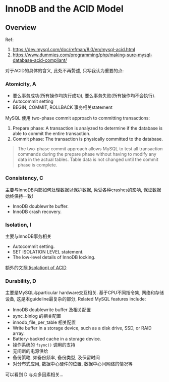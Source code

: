 # InnoDB and the ACID Model

## Overview

Ref:

1. https://dev.mysql.com/doc/refman/8.0/en/mysql-acid.html
2. https://www.dummies.com/programming/php/making-sure-mysql-database-acid-compliant/

对于ACID的具体的含义, 此处不再赘述, 只写我认为重要的点:

### Atomicity, A

- 要么事务成功(所有操作均执行成功), 要么事务失败(所有操作均不会执行).
- Autocommit setting
- BEGIN, COMMIT, ROLLBACK 事务相关statement

MySQL 使用 two-phase commit approach to committing transactions:

1. Prepare phase: A transaction is analyzed to determine if the database is able to commit the entire transaction.
2. Commit phase: The transaction is physically committed to the database.

> The two-phase commit approach allows MySQL to test all transaction commands during the prepare phase without having to modify any data in the actual tables. 
> Table data is not changed until the commit phase is complete.

### Consistency, C

主要与InnoDB内部如何处理数据以保护数据, 免受各种crashes的影响, 保证数据始终保持一致!

- InnoDB doublewrite buffer.
- InnoDB crash recovery.

### Isolation, I

主要与InnoDB事务相关

- Autocommit setting.
- SET ISOLATION LEVEL statement.
- The low-level details of InnoDB locking.

额外的文章[I(isolation) of ACID](isolation_level.md)

### Durability, D

主要是MySQL与particular hardware交互相关. 基于CPU不同指令集, 网络和存储设备, 这是本guideline最复杂的部分, Related MySQL features include:

- InnoDB doublewrite buffer 及相关配置
- sync_binlog 的相关配置
- innodb_file_per_table 相关配置
- Write buffer in a storage device, such as a disk drive, SSD, or RAID array.
- Battery-backed cache in a storage device.
- 操作系统的 `fsync()` 调用的支持
- 无间断的电源供给
- 备份策略, 如备份频率, 备份类型, 及保留时间
- 对分布式应用, 数据中心硬件的位置, 数据中心间网络的情况等

可以看到 D 与众多因素相关...
